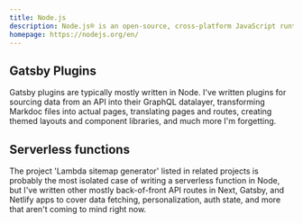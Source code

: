 ```yaml
---
title: Node.js
description: Node.js® is an open-source, cross-platform JavaScript runtime environment.
homepage: https://nodejs.org/en/
---
```


## Gatsby Plugins

Gatsby plugins are typically mostly written in Node. I've written plugins for sourcing data from an API into their GraphQL datalayer, transforming Markdoc files into actual pages, translating pages and routes, creating themed layouts and component libraries, and much more I'm forgetting.

## Serverless functions

The project 'Lambda sitemap generator' listed in related projects is probably the most isolated case of writing a serverless function in Node, but I've written other mostly back-of-front API routes in Next, Gatsby, and Netlify apps to cover data fetching, personalization, auth state, and more that aren't coming to mind right now.
